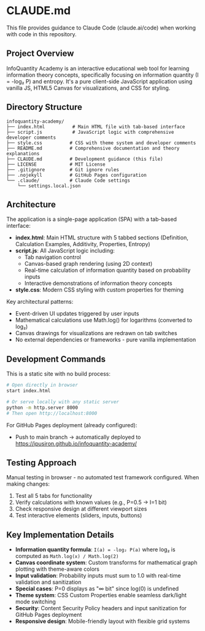 # CLAUDE.md

This file provides guidance to Claude Code (claude.ai/code) when working with code in this repository.

## Project Overview

InfoQuantity Academy is an interactive educational web tool for learning information theory concepts, specifically focusing on information quantity (I = -log₂ P) and entropy. It's a pure client-side JavaScript application using vanilla JS, HTML5 Canvas for visualizations, and CSS for styling.

## Directory Structure

```
infoquantity-academy/
├── index.html          # Main HTML file with tab-based interface
├── script.js           # JavaScript logic with comprehensive developer comments
├── style.css          # CSS with theme system and developer comments
├── README.md          # Comprehensive documentation and theory explanations
├── CLAUDE.md          # Development guidance (this file)
├── LICENSE            # MIT License
├── .gitignore         # Git ignore rules
├── .nojekyll          # GitHub Pages configuration
└── .claude/           # Claude Code settings
    └── settings.local.json
```

## Architecture

The application is a single-page application (SPA) with a tab-based interface:

- **index.html**: Main HTML structure with 5 tabbed sections (Definition, Calculation Examples, Additivity, Properties, Entropy)
- **script.js**: All JavaScript logic including:
  - Tab navigation control
  - Canvas-based graph rendering (using 2D context)
  - Real-time calculation of information quantity based on probability inputs
  - Interactive demonstrations of information theory concepts
- **style.css**: Modern CSS styling with custom properties for theming

Key architectural patterns:
- Event-driven UI updates triggered by user inputs
- Mathematical calculations use Math.log() for logarithms (converted to log₂)
- Canvas drawings for visualizations are redrawn on tab switches
- No external dependencies or frameworks - pure vanilla implementation

## Development Commands

This is a static site with no build process:

```bash
# Open directly in browser
start index.html

# Or serve locally with any static server
python -m http.server 8000
# Then open http://localhost:8000
```

For GitHub Pages deployment (already configured):
- Push to main branch → automatically deployed to https://ipusiron.github.io/infoquantity-academy/

## Testing Approach

Manual testing in browser - no automated test framework configured. When making changes:
1. Test all 5 tabs for functionality
2. Verify calculations with known values (e.g., P=0.5 → I=1 bit)
3. Check responsive design at different viewport sizes
4. Test interactive elements (sliders, inputs, buttons)

## Key Implementation Details

- **Information quantity formula**: `I(a) = -log₂ P(a)` where log₂ is computed as `Math.log(x) / Math.log(2)`
- **Canvas coordinate system**: Custom transforms for mathematical graph plotting with theme-aware colors
- **Input validation**: Probability inputs must sum to 1.0 with real-time validation and sanitization
- **Special cases**: P=0 displays as "∞ bit" since log(0) is undefined
- **Theme system**: CSS Custom Properties enable seamless dark/light mode switching
- **Security**: Content Security Policy headers and input sanitization for GitHub Pages deployment
- **Responsive design**: Mobile-friendly layout with flexible grid systems